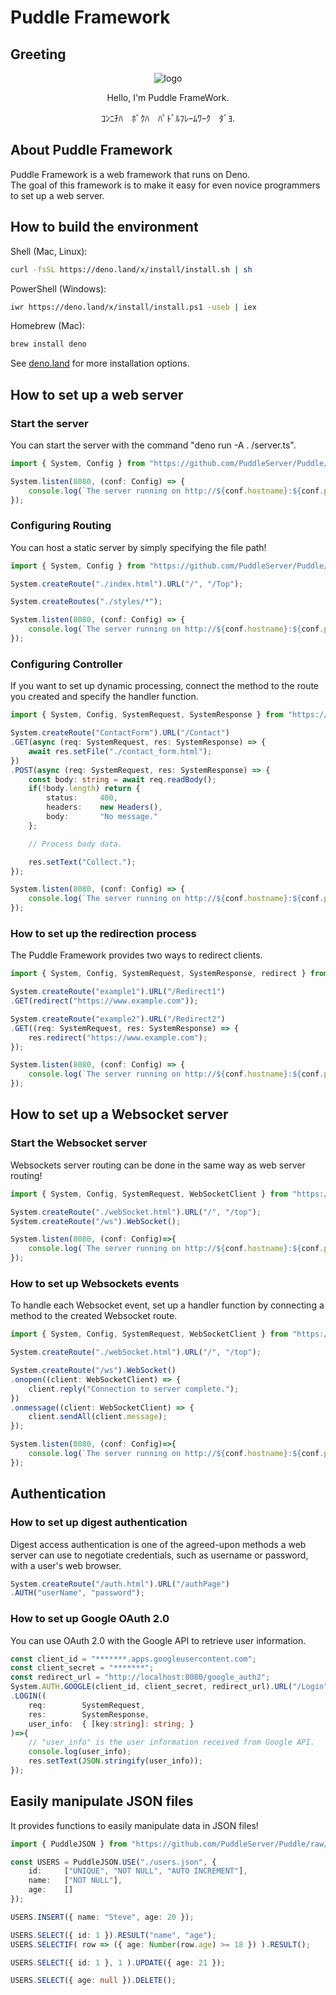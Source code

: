 # Puddle Framework

## Greeting
<div align="center">

![logo](https://avatars.githubusercontent.com/u/89392027?s=200&v=4)

Hello, I'm Puddle FrameWork.

ｺﾝﾆﾁﾊ　ﾎﾞｸﾊ　ﾊﾟﾄﾞﾙﾌﾚｰﾑﾜｰｸ　ﾀﾞﾖ.
</div>

## About Puddle Framework
Puddle Framework is a web framework that runs on Deno.  
The goal of this framework is to make it easy for even novice programmers to set up a web server.


## How to build the environment

Shell (Mac, Linux):
```sh
curl -fsSL https://deno.land/x/install/install.sh | sh
```

PowerShell (Windows):
```sh
iwr https://deno.land/x/install/install.ps1 -useb | iex
```

Homebrew (Mac):
```sh
brew install deno
```

See [deno.land](https://deno.land/#installation) for more installation options.

## How to set up a web server

### Start the server
You can start the server with the command "deno run -A . /server.ts".
```typescript
import { System, Config } from "https://github.com/PuddleServer/Puddle/raw/v1.1.1-beta/mod.ts";

System.listen(8080, (conf: Config) => {
    console.log(`The server running on http://${conf.hostname}:${conf.port}`);
});
```

### Configuring Routing
You can host a static server by simply specifying the file path!
```typescript
import { System, Config } from "https://github.com/PuddleServer/Puddle/raw/v1.1.1-beta/mod.ts";

System.createRoute("./index.html").URL("/", "/Top");

System.createRoutes("./styles/*");

System.listen(8080, (conf: Config) => {
    console.log(`The server running on http://${conf.hostname}:${conf.port}`);
});
```

### Configuring Controller
If you want to set up dynamic processing, connect the method to the route you created and specify the handler function.
```typescript
import { System, Config, SystemRequest, SystemResponse } from "https://github.com/PuddleServer/Puddle/raw/v1.1.1-beta/mod.ts";

System.createRoute("ContactForm").URL("/Contact")
.GET(async (req: SystemRequest, res: SystemResponse) => {
    await res.setFile("./contact_form.html");
})
.POST(async (req: SystemRequest, res: SystemResponse) => {
    const body: string = await req.readBody();
    if(!body.length) return {
        status:     400,
        headers:    new Headers(),
        body:       "No message."
    };

    // Process body data.

    res.setText("Collect.");
});

System.listen(8080, (conf: Config) => {
    console.log(`The server running on http://${conf.hostname}:${conf.port}`);
});
```

### How to set up the redirection process
The Puddle Framework provides two ways to redirect clients.
```typescript
import { System, Config, SystemRequest, SystemResponse, redirect } from "https://github.com/PuddleServer/Puddle/raw/v1.1.1-beta/mod.ts";

System.createRoute("example1").URL("/Redirect1")
.GET(redirect("https://www.example.com"));

System.createRoute("example2").URL("/Redirect2")
.GET((req: SystemRequest, res: SystemResponse) => {
    res.redirect("https://www.example.com");
});

System.listen(8080, (conf: Config) => {
    console.log(`The server running on http://${conf.hostname}:${conf.port}`);
});
```

## How to set up a Websocket server

### Start the Websocket server
Websockets server routing can be done in the same way as web server routing!
```typescript
import { System, Config, SystemRequest, WebSocketClient } from "https://github.com/PuddleServer/Puddle/raw/v1.1.1-beta/mod.ts";

System.createRoute("./webSocket.html").URL("/", "/top");
System.createRoute("/ws").WebSocket();

System.listen(8080, (conf: Config)=>{
    console.log(`The server running on http://${conf.hostname}:${conf.port}`);
});
```

### How to set up Websockets events
To handle each Websocket event, set up a handler function by connecting a method to the created Websocket route.
```typescript
import { System, Config, SystemRequest, WebSocketClient } from "https://github.com/PuddleServer/Puddle/raw/v1.1.1-beta/mod.ts";

System.createRoute("./webSocket.html").URL("/", "/top");

System.createRoute("/ws").WebSocket()
.onopen((client: WebSocketClient) => {
    client.reply("Connection to server complete.");
})
.onmessage((client: WebSocketClient) => {
    client.sendAll(client.message);
});

System.listen(8080, (conf: Config)=>{
    console.log(`The server running on http://${conf.hostname}:${conf.port}`);
});
```

## Authentication

### How to set up digest authentication
Digest access authentication is one of the agreed-upon methods a web server can use to negotiate credentials, such as username or password, with a user's web browser.
```typescript
System.createRoute("/auth.html").URL("/authPage")
.AUTH("userName", "password");
```

### How to set up Google OAuth 2.0
You can use OAuth 2.0 with the Google API to retrieve user information.  
```typescript
const client_id = "*******.apps.googleusercontent.com";
const client_secret = "*******";
const redirect_url = "http://localhost:8080/google_auth2";
System.AUTH.GOOGLE(client_id, client_secret, redirect_url).URL("/Login")
.LOGIN((
    req:        SystemRequest,
    res:        SystemResponse,
    user_info:  { [key:string]: string; }
)=>{
    // "user_info" is the user information received from Google API.
    console.log(user_info);
    res.setText(JSON.stringify(user_info));
});
```

## Easily manipulate JSON files
It provides functions to easily manipulate data in JSON files!
```typescript
import { PuddleJSON } from "https://github.com/PuddleServer/Puddle/raw/v1.1.1-beta/mod.ts";

const USERS = PuddleJSON.USE("./users.json", {
    id:     ["UNIQUE", "NOT NULL", "AUTO INCREMENT"],
    name:   ["NOT NULL"],
    age:    []
});

USERS.INSERT({ name: "Steve", age: 20 });

USERS.SELECT({ id: 1 }).RESULT("name", "age");
USERS.SELECTIF( row => ({ age: Number(row.age) >= 18 }) ).RESULT();

USERS.SELECT({ id: 1 }, 1 ).UPDATE({ age: 21 });

USERS.SELECT({ age: null }).DELETE();
```
